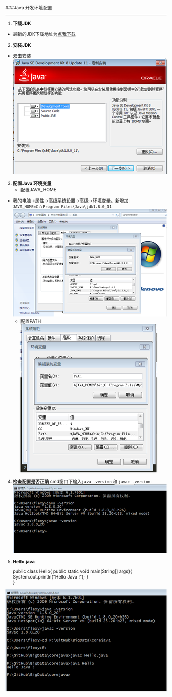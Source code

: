 ###Java 开发环境配置

***

1. __下载JDK__

+	最新的JDK下载地址为[点我下载][1]

2. __安装JDK__

+   双击安装
![install][2]

3. __配置Java 环境变量__
	+ 配置JAVA_HOME
+	我的电脑->属性->高级系统设置->高级->环境变量。新增加`JAVA_HOME=C:\Program Files\Java\jdk1.8.0_11`
    ![java_home][3]
	+ 配置PATH
![Path][4]
4. __检查配置是否正确__
	cmd窗口下输入`java -version` 和 `javac -version`
![cmd][5]

5. __Hello.java__
	
   	public class Hello{
			public static void main(String[] args){
				System.out.println("Hello Java !");
			}	
		}
        
![hello][6]
	






[1]: http://www.oracle.com/technetwork/java/javase/downloads/index.html
[2]: 1.1_01.png
[3]: 1.1_02.png
[4]: 1.1_03.png
[5]: 1.1_04.png
[6]: 1.1_05.png